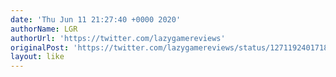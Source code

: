 ```yaml
---
date: 'Thu Jun 11 21:27:40 +0000 2020'
authorName: LGR
authorUrl: 'https://twitter.com/lazygamereviews'
originalPost: 'https://twitter.com/lazygamereviews/status/1271192401718190086'
layout: like
---
```

